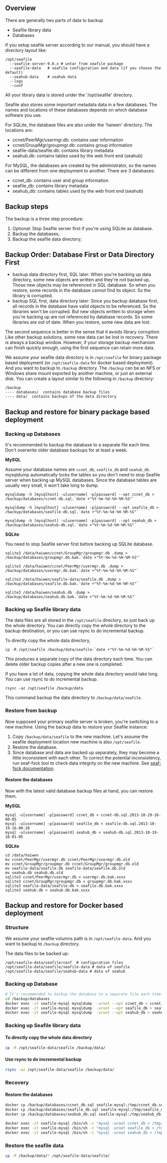 ## Overview

There are generally two parts of data to backup

* Seafile library data
* Databases

If you setup seafile server according to our manual, you should have a directory layout like:

```
/opt/seafile
  --seafile-server-9.0.x # untar from seafile package
  --seafile-data   # seafile configuration and data (if you choose the default)
  --seahub-data    # seahub data
  --logs
  --conf
```

All your library data is stored under the '/opt/seafile' directory.

Seafile also stores some important metadata data in a few databases. The names and locations of these databases depends on which database software you use.

For SQLite, the database files are also under the 'haiwen' directory. The locations are:

* ccnet/PeerMgr/usermgr.db: contains user information
* ccnet/GroupMgr/groupmgr.db: contains group information
* seafile-data/seafile.db: contains library metadata
* seahub.db: contains tables used by the web front end (seahub)

For MySQL, the databases are created by the administrator, so the names can be different from one deployment to another. There are 3 databases:

* ccnet_db: contains user and group information
* seafile_db: contains library metadata
* seahub_db: contains tables used by the web front end (seahub)

## Backup steps

The backup is a three step procedure:

1. Optional: Stop Seafile server first if you're using SQLite as database.
2. Backup the databases;
3. Backup the seafile data directory;

## Backup Order: Database First or Data Directory First

* backup data directory first, SQL later: When you're backing up data directory, some new objects are written and they're not backed up. Those new objects may be referenced in SQL database. So when you restore, some records in the database cannot find its object. So the library is corrupted.
* backup SQL first, data directory later: Since you backup database first, all records in the database have valid objects to be referenced. So the libraries won't be corrupted. But new objects written to storage when you're backing up are not referenced by database records. So some libraries are out of date. When you restore, some new data are lost.

The second sequence is better in the sense that it avoids library corruption. Like other backup solutions, some new data can be lost in recovery. There is always a backup window.
However, if your storage backup mechanism can finish quickly enough, using the first sequence can retain more data.

We assume your seafile data directory is in `/opt/seafile` for binary package based deployment (or `/opt/seafile-data` for docker based deployment). And you want to backup to `/backup` directory. The `/backup` can be an NFS or Windows share mount exported by another machine, or just an external disk. You can create a layout similar to the following in `/backup` directory:

```
/backup
---- databases/  contains database backup files
---- data/  contains backups of the data directory

```

## Backup and restore for binary package based deployment

### Backing up Databases

It's recommended to backup the database to a separate file each time. Don't overwrite older database backups for at least a week.

**MySQL**

Assume your database names are `ccnet_db`, `seafile_db` and `seahub_db`. mysqldump automatically locks the tables so you don't need to stop Seafile server when backing up MySQL databases. Since the database tables are usually very small, it won't take long to dump.

```
mysqldump -h [mysqlhost] -u[username] -p[password] --opt ccnet_db > /backup/databases/ccnet-db.sql.`date +"%Y-%m-%d-%H-%M-%S"`

mysqldump -h [mysqlhost] -u[username] -p[password] --opt seafile_db > /backup/databases/seafile-db.sql.`date +"%Y-%m-%d-%H-%M-%S"`

mysqldump -h [mysqlhost] -u[username] -p[password] --opt seahub_db > /backup/databases/seahub-db.sql.`date +"%Y-%m-%d-%H-%M-%S"`

```

**SQLite**

You need to stop Seafile server first before backing up SQLite database.

```
sqlite3 /data/haiwen/ccnet/GroupMgr/groupmgr.db .dump > /backup/databases/groupmgr.db.bak.`date +"%Y-%m-%d-%H-%M-%S"`

sqlite3 /data/haiwen/ccnet/PeerMgr/usermgr.db .dump > /backup/databases/usermgr.db.bak.`date +"%Y-%m-%d-%H-%M-%S"`

sqlite3 /data/haiwen/seafile-data/seafile.db .dump > /backup/databases/seafile.db.bak.`date +"%Y-%m-%d-%H-%M-%S"`

sqlite3 /data/haiwen/seahub.db .dump > /backup/databases/seahub.db.bak.`date +"%Y-%m-%d-%H-%M-%S"`

```

### Backing up Seafile library data

The data files are all stored in the `/opt/seafile` directory, so just back up the whole directory. You can directly copy the whole directory to the backup destination, or you can use rsync to do incremental backup. 

To directly copy the whole data directory,

```
cp -R /opt/seafile /backup/data/seafile-`date +"%Y-%m-%d-%H-%M-%S"`
```

This produces a separate copy of the data directory each time. You can delete older backup copies after a new one is completed.

If you have a lot of data, copying the whole data directory would take long. You can use rsync to do incremental backup.

```
rsync -az /opt/seafile /backup/data

```

This command backup the data directory to `/backup/data/seafile`.

### Restore from backup

Now supposed your primary seafile server is broken, you're switching to a new machine. Using the backup data to restore your Seafile instance:

1. Copy `/backup/data/seafile` to the new machine. Let's assume the seafile deployment location new machine is also `/opt/seafile`.
2. Restore the database.
3. Since database and data are backed up separately, they may become a little inconsistent with each other. To correct the potential inconsistency, run seaf-fsck tool to check data integrity on the new machine. See [seaf-fsck documentation](seafile_fsck.md).

#### Restore the databases

Now with the latest valid database backup files at hand, you can restore them.

**MySQL**

```
mysql -u[username] -p[password] ccnet_db < ccnet-db.sql.2013-10-19-16-00-05
mysql -u[username] -p[password] seafile_db < seafile-db.sql.2013-10-19-16-00-20
mysql -u[username] -p[password] seahub_db < seahub-db.sql.2013-10-19-16-01-05

```

**SQLite**

```
cd /data/haiwen
mv ccnet/PeerMgr/usermgr.db ccnet/PeerMgr/usermgr.db.old
mv ccnet/GroupMgr/groupmgr.db ccnet/GroupMgr/groupmgr.db.old
mv seafile-data/seafile.db seafile-data/seafile.db.old
mv seahub.db seahub.db.old
sqlite3 ccnet/PeerMgr/usermgr.db < usermgr.db.bak.xxxx
sqlite3 ccnet/GroupMgr/groupmgr.db < groupmgr.db.bak.xxxx
sqlite3 seafile-data/seafile.db < seafile.db.bak.xxxx
sqlite3 seahub.db < seahub.db.bak.xxxx

```



## Backup and restore for Docker based deployment

### Structure

We assume your seafile volumns path is in `/opt/seafile-data`. And you want to backup to `/backup` directory.


The data files to be backed up:

```
/opt/seafile-data/seafile/conf  # configuration files
/opt/seafile-data/seafile/seafile-data # data of seafile
/opt/seafile-data/seafile/seahub-data # data of seahub

```


### Backing up Database

```bash
# It's recommended to backup the database to a separate file each time. Don't overwrite older database backups for at least a week.
cd /backup/databases
docker exec -it seafile-mysql mysqldump  -uroot --opt ccnet_db > ccnet_db.sql
docker exec -it seafile-mysql mysqldump  -uroot --opt seafile_db > seafile_db.sql
docker exec -it seafile-mysql mysqldump  -uroot --opt seahub_db > seahub_db.sql
```

###  Backing up Seafile library data

#### To directly copy the whole data directory

```bash
cp -R /opt/seafile-data/seafile /backup/data/
```

#### Use rsync to do incremental backup

```bash
rsync -az /opt/seafile-data/seafile /backup/data/
```

### Recovery

#### Restore the databases

```bash
docker cp /backup/databases/ccnet_db.sql seafile-mysql:/tmp/ccnet_db.sql
docker cp /backup/databases/seafile_db.sql seafile-mysql:/tmp/seafile_db.sql
docker cp /backup/databases/seahub_db.sql seafile-mysql:/tmp/seahub_db.sql

docker exec -it seafile-mysql /bin/sh -c "mysql -uroot ccnet_db < /tmp/ccnet_db.sql"
docker exec -it seafile-mysql /bin/sh -c "mysql -uroot seafile_db < /tmp/seafile_db.sql"
docker exec -it seafile-mysql /bin/sh -c "mysql -uroot seahub_db < /tmp/seahub_db.sql"
```

### Restore the seafile data

```bash
cp -R /backup/data/* /opt/seafile-data/seafile/
```
